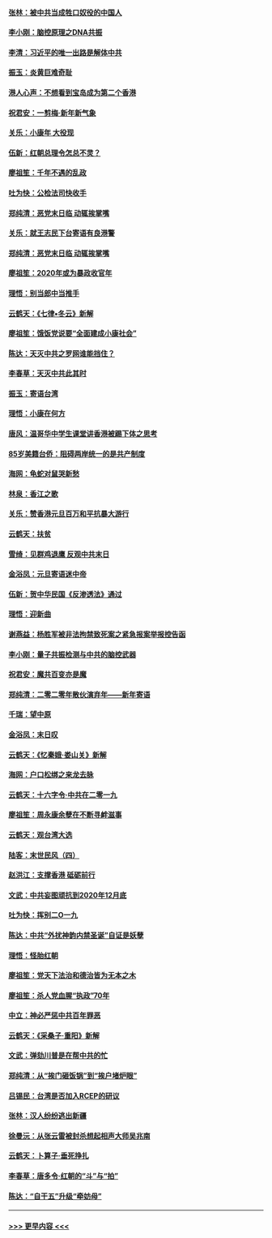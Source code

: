 #### [张林：被中共当成牲口奴役的中国人](../pages/nsc993/n11782397.md?t=01110933) 
#### [李小刚：脑控原理之DNA共振](../pages/nsc993/n11780962.md?t=01110933) 
#### [李清：习近平的唯一出路是解体中共](../pages/nsc993/n11780866.md?t=01110933) 
#### [振玉：炎黄巨难奇耻](../pages/nsc993/n11779632.md?t=01110933) 
#### [港人心声：不想看到宝岛成为第二个香港](../pages/nsc993/n11778817.md?t=01110933) 
#### [祝君安：一剪梅‧新年新气象](../pages/nsc993/n11776340.md?t=01110933) 
#### [关乐：小康年 大役现](../pages/nsc993/n11774213.md?t=01110933) 
#### [伍新：红朝总理令怎总不灵？](../pages/nsc993/n11770813.md?t=01110933) 
#### [廖祖笙：千年不遇的乱政](../pages/nsc993/n11770373.md?t=01110933) 
#### [吐为快：公检法司快收手](../pages/nsc993/n11770359.md?t=01110933) 
#### [郑纯清：恶党末日临 动辄挨掌嘴](../pages/nsc993/n11769912.md?t=01110933) 
#### [关乐：就王志民下台寄语有良港警](../pages/nsc993/n11769903.md?t=01110933) 
#### [郑纯清：恶党末日临 动辄挨掌嘴](../pages/nsc993/n11769356.md?t=01110933) 
#### [廖祖笙：2020年或为暴政收官年](../pages/nsc993/n11768216.md?t=01110933) 
#### [理悟：别当郎中当推手](../pages/nsc993/n11768243.md?t=01110933) 
#### [云鹤天：《七律▪冬云》新解](../pages/nsc993/n11768204.md?t=01110933) 
#### [廖祖笙：饿饭党说要“全面建成小康社会”](../pages/nsc993/n11767482.md?t=01110933) 
#### [陈达：天灭中共之罗网谁能挡住？](../pages/nsc993/n11767465.md?t=01110933) 
#### [李春草：天灭中共此其时](../pages/nsc993/n11767452.md?t=01110933) 
#### [振玉：寄语台湾](../pages/nsc993/n11767432.md?t=01110933) 
#### [理悟：小康在何方](../pages/nsc993/n11767394.md?t=01110933) 
#### [唐风：温哥华中学生课堂讲香港被踢下体之思考](../pages/nsc993/n11766848.md?t=01110933) 
#### [85岁美籍台侨：阻碍两岸统一的是共产制度](../pages/nsc993/n11765043.md?t=01110933) 
#### [海网：龟蛇对鼠哭新愁](../pages/nsc993/n11764895.md?t=01110933) 
#### [林泉：香江之歌](../pages/nsc993/n11764415.md?t=01110933) 
#### [关乐：赞香港元旦百万和平抗暴大游行](../pages/nsc993/n11764382.md?t=01110933) 
#### [云鹤天：扶贫](../pages/nsc993/n11764245.md?t=01110933) 
#### [雪绮：见群鸡退鹰  反观中共末日](../pages/nsc993/n11762112.md?t=01110933) 
#### [金浴凤：元旦寄语迷中帝](../pages/nsc993/n11761788.md?t=01110933) 
#### [伍新：贺中华民国《反渗透法》通过](../pages/nsc993/n11761994.md?t=01110933) 
#### [理悟：迎新曲](../pages/nsc993/n11761152.md?t=01110933) 
#### [谢燕益：杨胜军被非法拘禁致死案之紧急报案举报控告函](../pages/nsc993/n11756134.md?t=01110933) 
#### [李小刚：量子共振检测与中共的脑控武器](../pages/nsc993/n11754518.md?t=01110933) 
#### [祝君安：魔共百变亦是魔](../pages/nsc993/n11754469.md?t=01110933) 
#### [郑纯清：二零二零年散伙演弃年——新年寄语](../pages/nsc993/n11754195.md?t=01110933) 
#### [千瑞：望中原](../pages/nsc993/n11754159.md?t=01110933) 
#### [金浴凤：末日叹](../pages/nsc993/n11752359.md?t=01110933) 
#### [云鹤天：《忆秦娥‧娄山关》新解](../pages/nsc993/n11752348.md?t=01110933) 
#### [海网：户口松绑之来龙去脉](../pages/nsc993/n11752328.md?t=01110933) 
#### [云鹤天：十六字令‧中共在二零一九](../pages/nsc993/n11752305.md?t=01110933) 
#### [廖祖笙：周永康余孽在不断寻衅滋事](../pages/nsc993/n11751013.md?t=01110933) 
#### [云鹤天：观台湾大选](../pages/nsc993/n11751007.md?t=01110933) 
#### [陆客：末世民风（四）](../pages/nsc993/n11749203.md?t=01110933) 
#### [赵洪江：支撑香港 砥砺前行](../pages/nsc993/n11748482.md?t=01110933) 
#### [文武：中共妄图顽抗到2020年12月底](../pages/nsc993/n11748446.md?t=01110933) 
#### [吐为快：挥别二O一九](../pages/nsc993/n11748411.md?t=01110933) 
#### [陈达：中共“外扰神韵内禁圣诞”自证是妖孽](../pages/nsc993/n11748226.md?t=01110933) 
#### [理悟：怪胎红朝](../pages/nsc993/n11748206.md?t=01110933) 
#### [廖祖笙：党天下法治和德治皆为无本之木](../pages/nsc993/n11748135.md?t=01110933) 
#### [廖祖笙：杀人党血腥“执政”70年](../pages/nsc993/n11745144.md?t=01110933) 
#### [中立：神必严惩中共百年罪恶](../pages/nsc993/n11744970.md?t=01110933) 
#### [云鹤天：《采桑子‧重阳》新解](../pages/nsc993/n11744948.md?t=01110933) 
#### [文武：弹劾川普是在帮中共的忙](../pages/nsc993/n11744758.md?t=01110933) 
#### [郑纯清：从“挨门砸饭锅”到“挨户堵炉眼”](../pages/nsc993/n11744745.md?t=01110933) 
#### [吕锡民：台湾是否加入RCEP的研议](../pages/nsc993/n11744701.md?t=01110933) 
#### [张林：汉人纷纷逃出新疆](../pages/nsc993/n11743530.md?t=01110933) 
#### [徐曼沅：从张云雷被封杀想起相声大师吴兆南](../pages/nsc993/n11741816.md?t=01110933) 
#### [云鹤天：卜算子‧垂死挣扎](../pages/nsc993/n11739956.md?t=01110933) 
#### [李春草：唐多令‧红朝的“斗”与“拍”](../pages/nsc993/n11739830.md?t=01110933) 
#### [陈达：“自干五”升级“牵妨母”](../pages/nsc993/n11739724.md?t=01110933) 

----
#### [ >>> 更早内容 <<< ](../indexes/nsc993-earlier.md)
